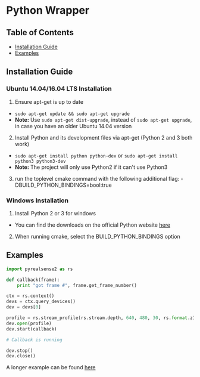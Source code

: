 # Python Wrapper

## Table of Contents
* [Installation Guide](#installation-guide)
* [Examples](#examples)

## Installation Guide

### Ubuntu 14.04/16.04 LTS Installation
1. Ensure apt-get is up to date
  * `sudo apt-get update && sudo apt-get upgrade`
  * **Note:** Use `sudo apt-get dist-upgrade`, instead of `sudo apt-get upgrade`, in case you have an older Ubuntu 14.04 version
2. Install Python and its development files via apt-get (Python 2 and 3 both work)
  * `sudo apt-get install python python-dev` or `sudo apt-get install python3 python3-dev`
  * **Note:** The project will only use Python2 if it can't use Python3
3. run the toplevel cmake command with the following additional flag: -DBUILD_PYTHON_BINDINGS=bool:true

### Windows Installation
1. Install Python 2 or 3 for windows
  * You can find the downloads on the official Python website [here](https://www.python.org/downloads/windows/)
2. When running cmake, select the BUILD_PYTHON_BINDINGS option

## Examples
```python
import pyrealsense2 as rs

def callback(frame):
    print "got frame #", frame.get_frame_number()

ctx = rs.context()
devs = ctx.query_devices()
dev = devs[0]

profile = rs.stream_profile(rs.stream.depth, 640, 480, 30, rs.format.z16)
dev.open(profile)
dev.start(callback)

# Callback is running

dev.stop()
dev.close()
```

A longer example can be found [here](../examples/python-tutorial-1-depth.py)
